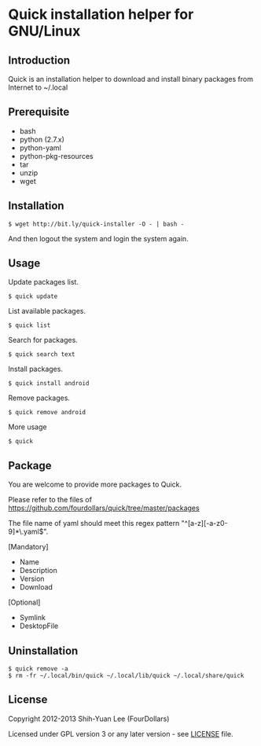 # Quick installation helper for GNU/Linux

## Introduction

Quick is an installation helper to download and install binary packages from Internet to ~/.local

## Prerequisite

* bash
* python (2.7.x)
* python-yaml
* python-pkg-resources
* tar
* unzip
* wget

## Installation

    $ wget http://bit.ly/quick-installer -O - | bash -

And then logout the system and login the system again.

## Usage

Update packages list.

    $ quick update

List available packages.

    $ quick list

Search for packages.

    $ quick search text

Install packages.

    $ quick install android

Remove packages.

    $ quick remove android

More usage

    $ quick

## Package

You are welcome to provide more packages to Quick.

Please refer to the files of https://github.com/fourdollars/quick/tree/master/packages

The file name of yaml should meet this regex pattern "^[a-z][-a-z0-9]&#42;&#92;.yaml&#36;".

[Mandatory]

* Name
* Description
* Version
* Download

[Optional]

* Symlink
* DesktopFile

## Uninstallation

    $ quick remove -a
    $ rm -fr ~/.local/bin/quick ~/.local/lib/quick ~/.local/share/quick

## License

Copyright 2012-2013 Shih-Yuan Lee (FourDollars)

Licensed under GPL version 3 or any later version - see [LICENSE](https://raw.github.com/fourdollars/quick/master/LICENSE) file.
